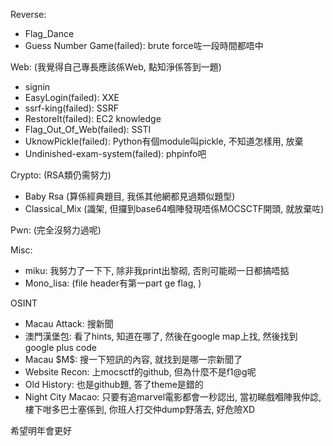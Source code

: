 Reverse:
<ul>
  <li>Flag_Dance</li>
  <li>Guess Number Game(failed): brute force咗一段時間都唔中</li>
</ul>

Web: (我覺得自己專長應該係Web, 點知淨係答到一題)
<ul>
  <li>signin</li>
  <li>EasyLogin(failed): XXE</li>
  <li>ssrf-king(failed): SSRF</li>
  <li>RestoreIt(failed): EC2 knowledge</li>
  <li>Flag_Out_Of_Web(failed): SSTI</li>
  <li>UknowPickle(failed): Python有個module叫pickle, 不知道怎樣用, 放棄</li>
  <li>Undinished-exam-system(failed): phpinfo吧</li>
</ul>
Crypto: (RSA類仍需努力)
<ul>
  <li>Baby Rsa (算係經典題目, 我係其他網都見過類似題型)</li>
  <li>Classical_Mix (識架, 但攞到base64嗰陣發現唔係MOCSCTF開頭, 就放棄咗)</li>
</ul>
Pwn: (完全沒努力過呢)
<ul></ul>
Misc:
<ul>
  <li>miku: 我努力了一下下, 除非我print出黎砌, 否則可能砌一日都搞唔掂</li>
  <li>Mono_lisa: (file header有第一part ge flag, )</li>
</ul>
OSINT
<ul>
  <li>Macau Attack: 搜新聞</li>
  <li>澳門漢堡包: 看了hints, 知道在哪了, 然後在google map上找, 然後找到google plus code</li>
  <li>Macau $M$: 搜一下短訊的內容, 就找到是哪一宗新聞了</li>
  <li>Website Recon: 上mocsctf的github, 但為什麼不是f1@g呢</li>
  <li>Old History: 也是github題, 答了theme是錯的</li>
  <li>Night City Macao: 只要有追marvel電影都會一秒認出, 當初睇戲嗰陣我仲諗, 樓下咁多巴士塞係到, 你班人打交仲dump野落去, 好危險XD</li>
</ul>
希望明年會更好
